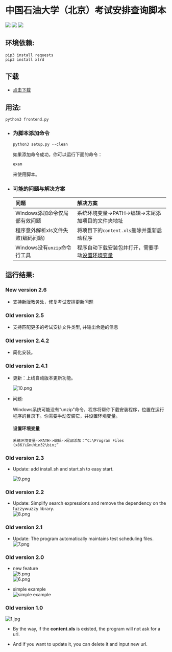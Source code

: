 # 中国石油大学（北京）考试安排查询脚本  

[![](https://img.shields.io/badge/author-RhythmLian-blue)](https://img.shields.io/badge/author-RhythmLian-blue)
[![](https://img.shields.io/badge/version-2.4.2-green)](https://img.shields.io/badge/version-2.4.2-green)
[![](https://img.shields.io/badge/License-MIT-yellow)](https://img.shields.io/badge/License-MIT-yellow)

## 环境依赖:
```shell
pip3 install requests
pip3 install xlrd
```

## 下载
  - [点击下载](https://github.com/Rhythmicc/CUP_EXAM/archive/master.zip)

## 用法:
```shell
python3 frontend.py
```

- ### 为脚本添加命令

  ```shell
  python3 setup.py --clean
  ```

  如果添加命令成功，你可以运行下面的命令：

  ```
  exam
  ```

  来使用脚本。

- ### 可能的问题与解决方案
  |问题|解决方案|
  |:---|:---|
  |Windows添加命令仅局部有效问题|系统环境变量->PATH->编辑->末尾添加项目的文件夹地址|
  |程序意外解析xls文件失败(编码问题)|将项目下的`content.xls`删除并重新启动程序|
  |Windows没有`unzip`命令行工具|程序自动下载安装包并打开，需要手动[设置环境变量](#设置环境变量)|


## 运行结果:  

### New version 2.6

- 支持新版教务处，修复考试安排更新问题

### Old version 2.5

- 支持匹配更多的考试安排文件类型, 并输出合适的信息

### Old version 2.4.2

- 简化安装。

### Old version 2.4.1

- 更新：上线自动版本更新功能。

  ![10.png](./img/10.png)

- 问题:

  Windows系统可能没有“unzip"命令，程序将帮你下载安装程序，位置在运行程序的目录下。你需要手动安装它，并设置环境变量。

  #### 设置环境变量
  
  ```shell
  系统环境变量->PATH->编辑->尾部添加：“C:\Program Files (x86)\GnuWin32\bin;”
  ```

### Old version 2.3

- Update: add install.sh and start.sh to easy start.

  ![9.png](./img/9.png)

### Old version 2.2
- Update: Simplify search expressions and remove the dependency on the fuzzywuzzy library.   
  ![8.png](./img/8.png) 

### Old version 2.1
- Update: The program automatically maintains test scheduling files.  
  ![7.png](./img/7.png)  

### Old version 2.0  
- new feature  
  ![5.png](./img/5.png)  
  ![6.png](./img/6.png)  



- simple example  
  ![simple example](./img/4.png)  

### Old version 1.0  
![1.jpg](./img/1.jpg)  

- By the way, if the **content.xls** is existed, the program will not ask for a url. 

- And if you want to update it, you can delete it and input new url. 